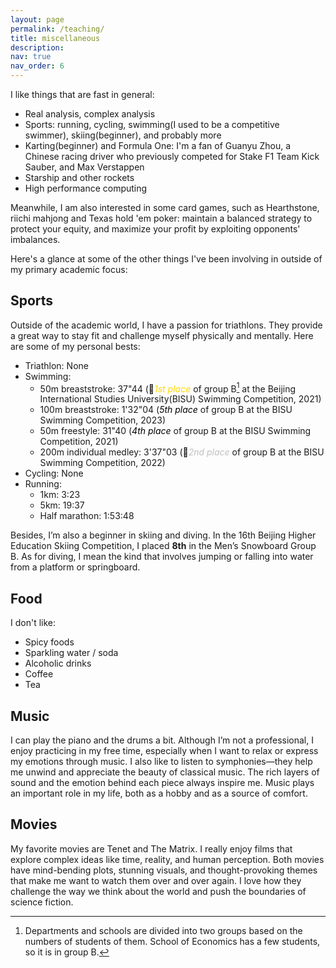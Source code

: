 ```yaml
---
layout: page
permalink: /teaching/
title: miscellaneous
description: 
nav: true
nav_order: 6
---
```


I like things that are fast in general: 
- Real analysis, complex analysis
- Sports: running, cycling, swimming(I used to be a competitive swimmer), skiing(beginner), and probably more
- Karting(beginner) and Formula One: I'm a fan of Guanyu Zhou, a Chinese racing driver who previously competed for Stake F1 Team Kick Sauber, and Max Verstappen
- Starship and other rockets
- High performance computing

Meanwhile, I am also interested in some card games, such as Hearthstone, riichi mahjong and Texas hold 'em poker: maintain a balanced strategy to protect your equity, and maximize your profit by exploiting opponents' imbalances.

Here's a glance at some of the other things I've been involving in outside of my primary academic focus:

## Sports

Outside of the academic world, I have a passion for triathlons. They provide a great way to stay fit and challenge myself physically and mentally. Here are some of my personal bests:
- Triathlon: None
- Swimming:  
  - 50m breaststroke: 37"44 (&#129351;<span style="color:gold">*1st place*</span> of group B[^1] at the Beijing International Studies University(BISU) Swimming Competition, 2021)
  - 100m breaststroke: 1'32"04 (<span style="color:black">*5th place*</span> of group B at the BISU Swimming Competition, 2023)
  - 50m freestyle: 31"40 (<span style="color:black">*4th place*</span> of group B at the BISU Swimming Competition, 2021)
  - 200m individual medley: 3'37"03 (&#129352;<span style="color:silver">*2nd place*</span> of group B at the BISU Swimming Competition, 2022)
- Cycling: None
- Running:
  - 1km: 3:23
  - 5km: 19:37
  - Half marathon: 1:53:48

[^1]: Departments and schools are divided into two groups based on the numbers of students of them. School of Economics has a few students, so it is in group B.

Besides, I’m also a beginner in skiing and diving. In the 16th Beijing Higher Education Skiing Competition, I placed **8th** in the Men’s Snowboard Group B. As for diving, I mean the kind that involves jumping or falling into water from a platform or springboard.

## Food

I don't like:
- Spicy foods
- Sparkling water / soda
- Alcoholic drinks
- Coffee
- Tea

## Music

I can play the piano and the drums a bit. Although I’m not a professional, I enjoy practicing in my free time, especially when I want to relax or express my emotions through music. I also like to listen to symphonies—they help me unwind and appreciate the beauty of classical music. The rich layers of sound and the emotion behind each piece always inspire me. Music plays an important role in my life, both as a hobby and as a source of comfort.

## Movies

My favorite movies are Tenet and The Matrix. I really enjoy films that explore complex ideas like time, reality, and human perception. Both movies have mind-bending plots, stunning visuals, and thought-provoking themes that make me want to watch them over and over again. I love how they challenge the way we think about the world and push the boundaries of science fiction.
